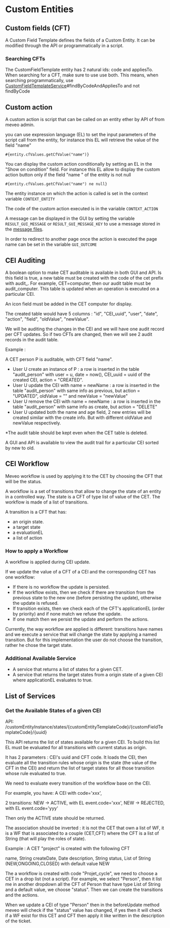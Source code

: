 # Custom Entities

## Custom fields (CFT)
A Custom Field Template defines the fields of a Custom Entity.  It can be modified through the API or programmatically in a script.

### Searching CFTs
The CustomFieldTemplate entity has 2 natural ids: code and appliesTo.  When searching for a CFT, make sure to use use both.  This means, when searching programmatically, use [CustomFieldTemplateService](/meveo-admin/ejbs/src/main/java/org/meveo/service/crm/impl/CustomFieldTemplateService.java)#findByCodeAndAppliesTo and not findByCode

## Custom action
A custom action is script that can be called on an entity ether by API of from meveo admin.

you can use expression language (EL) to set the input parameters of the script call from the entity,
for instance this EL will retrieve the value of the field "name"
```
#{entity.cfValues.getCfValue("name")}
```

You can display the custom action conditionally by setting an EL in the "Show on condition" field.
For instance this EL allow to display the custom action button only if the field "name " of the entity is not null
```
#{entity.cfValues.getCfValue("name") ne null}
```


The entity instance on which the action is called is set in the context variable `CONTEXT_ENTITY`

The code of the custom action executed is in the variable `CONTEXT_ACTION`

A message can be displayed in the GUI by setting the variable `RESULT_GUI_MESSAGE` or `RESULT_GUI_MESSAGE_KEY` to use a message stored in the [message files](/meveo-admin/web/src/main/resources/messages_en.properties).

In order to redirect to another page once the action is executed the page name can be set in the variable `GUI_OUTCOME`

## CEI Auditing

A boolean option to make CET auditable is available in both GUI and API. Is this field is true, a new table must be created with the code of the cet prefix with audit_. For example, CET=computer, then our audit table must be audit_computer. This table is updated when an operation is executed on a particular CEI.

An icon field must be added in the CET computer for display.

The created table would have 5 columns : "id", "CEI_uuid", "user", "date", "action", "field", "oldValue", "newValue".

We will be auditing the changes in the CEI and we will have one audit record per CFT updates. So if two CFTs are changed, then we will see 2 audit records in the audit table.

Example :

A CET person P is auditable, with CFT field "name".
- User U create an instance of P : a row is inserted in the table "audit_person" with user = u, date = now(), CEI_uuid = uuid of the created CEI, action = "CREATED".
- User U update the CEI with name = newName : a row is inserted in the table "audit_person" with same info as previous, but action = "UPDATED", oldValue = "" and newValue = "newValue"
- User U remove the CEI with name = newName : a row is inserted in the table "audit_person" with same info as create, but action = "DELETE"
- User U updated both the name and age field, 2 new entries will be created similar with the create info. But with different oldValue and newValue respectively.

*The audit table should be kept even when the CET table is deleted.

A GUI and API is available to view the audit trail for a particular CEI sorted by new to old.

## CEI Workflow

Meveo workflow is used by applying it to the CET by choosing the CFT that will be the status.

A workflow is a set of transitions that allow to change the state of an entity in a controlled way.
The state is a CFT of type list of value of the CET. The workflow is made of a list of transitions.

A transition is a CFT that has:
- an origin state.
- a target state
- a evaluationEL
- a list of action

### How to apply a Workflow

A workflow is applied during CEI update.

If we update the value of a CFT of a CEI and the corresponding CET has one workflow:
- If there is no workflow the update is persisted.
- If the workflow exists, then we check if there are transition from the previous state to the new one (before persisting the update), otherwise the update is refused.
- If transition exists, then we check each of the CFT's applicationEL (order by priority) and if none match we refuse the update.
- If one match then we persist the update and perform the actions.

Currently, the way workflow are applied is different: transitions have names and we execute a service that will change the state by applying a named transition. But for this implementation the user do not choose the transition, rather he chose the target state.

### Additional Available Service
- A service that returns a list of states for a given CET.
- A service that returns the target states from a origin state of a given CEI where applicationEL evaluates to true.

## List of Services

### Get the Available States of a given CEI

API: /customEntityInstance/states/{customEntityTemplateCode}/{customFieldTemplateCode}/{uuid}

This API returns the list of states available for a given CEI. To build this list EL must be evaluated for all transitions with current status as origin.

It has 2 parameters : CEI's uuid and CFT code.
It loads the CEI, then evaluate all the transition rules whose origin is the state (the value of the CFT in the CEI) and return the list of target states for all those transition whose rule evaluated to true.


We need to evaluate every transition of the workflow base on the CEI.

For example, you have:
A CEI with code='xxx',

2 transitions:
NEW -> ACTIVE, with EL event.code='xxx',
NEW -> REJECTED, with EL event.code='yyy'

Then only the ACTIVE state should be returned.

The association should be inverted : it is not the CET that own a list of WF, it is a WF that is associated to a couple (CET,CFT) where the CFT is a list of String (that will play the roles of state).

Example :
A CET "project" is created with the following CFT

name, String
createDate, Date
description, String
status, List of String (NEW,ONGOING,CLOSED) with default value NEW

The a workflow is created with code "Projet_cycle", we need to choose a CET in a drop list (not a script). For example, we select "Person", then it list me in another dropdown all the CFT of Person that have type List of String and a default value, we choose "status".
Then we can create the transitions and the actions.

When we update a CEI of type "Person" then in the beforeUpdate method meveo will check if the "status" value has changed, if yes then it will check if a WF exist for this CET and CFT then apply it like written in the description of the ticket.
